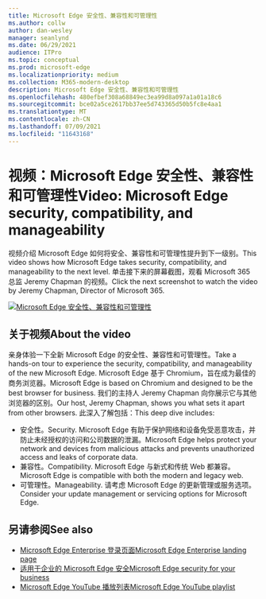 ```yaml
---
title: Microsoft Edge 安全性、兼容性和可管理性
ms.author: collw
author: dan-wesley
manager: seanlynd
ms.date: 06/29/2021
audience: ITPro
ms.topic: conceptual
ms.prod: microsoft-edge
ms.localizationpriority: medium
ms.collection: M365-modern-desktop
description: Microsoft Edge 安全性、兼容性和可管理性
ms.openlocfilehash: 480efbef308a68849ec3ea99d8a097a1a01a18c6
ms.sourcegitcommit: bce02a5ce2617bb37ee5d743365d50b5fc8e4aa1
ms.translationtype: MT
ms.contentlocale: zh-CN
ms.lasthandoff: 07/09/2021
ms.locfileid: "11643168"
---
```

# <a name="video-microsoft-edge-security-compatibility-and-manageability"></a><span data-ttu-id="e71b6-103">视频：Microsoft Edge 安全性、兼容性和可管理性</span><span class="sxs-lookup"><span data-stu-id="e71b6-103">Video: Microsoft Edge security, compatibility, and manageability</span></span>

<span data-ttu-id="e71b6-104">视频介绍 Microsoft Edge 如何将安全、兼容性和可管理性提升到下一级别。</span><span class="sxs-lookup"><span data-stu-id="e71b6-104">This video shows how Microsoft Edge takes security, compatibility, and manageability to the next level.</span></span> <span data-ttu-id="e71b6-105">单击接下来的屏幕截图，观看 Microsoft 365 总监 Jeremy Chapman 的视频。</span><span class="sxs-lookup"><span data-stu-id="e71b6-105">Click the next screenshot to watch the video by Jeremy Chapman, Director of Microsoft 365.</span></span>

[![Microsoft Edge 安全性、兼容性和可管理性](media/microsoft-edge-video-security-compatibility-manageability/0.png)](http://www.youtube.com/watch?v=uMmh_gNaM4I "Microsoft Edge security, compatibility, and manageability")

## <a name="about-the-video"></a><span data-ttu-id="e71b6-107">关于视频</span><span class="sxs-lookup"><span data-stu-id="e71b6-107">About the video</span></span>

<span data-ttu-id="e71b6-108">亲身体验一下全新 Microsoft Edge 的安全性、兼容性和可管理性。</span><span class="sxs-lookup"><span data-stu-id="e71b6-108">Take a hands-on tour to experience the security, compatibility, and manageability of the new Microsoft Edge.</span></span> <span data-ttu-id="e71b6-109">Microsoft Edge 基于 Chromium，旨在成为最佳的商务浏览器。</span><span class="sxs-lookup"><span data-stu-id="e71b6-109">Microsoft Edge is based on Chromium and designed to be the best browser for business.</span></span> <span data-ttu-id="e71b6-110">我们的主持人 Jeremy Chapman 向你展示它与其他浏览器的区别。</span><span class="sxs-lookup"><span data-stu-id="e71b6-110">Our host, Jeremy Chapman, shows you what sets it apart from other browsers.</span></span> <span data-ttu-id="e71b6-111">此深入了解包括：</span><span class="sxs-lookup"><span data-stu-id="e71b6-111">This deep dive includes:</span></span>

- <span data-ttu-id="e71b6-112">安全性。</span><span class="sxs-lookup"><span data-stu-id="e71b6-112">Security.</span></span> <span data-ttu-id="e71b6-113">Microsoft Edge 有助于保护网络和设备免受恶意攻击，并防止未经授权的访问和公司数据的泄漏。</span><span class="sxs-lookup"><span data-stu-id="e71b6-113">Microsoft Edge helps protect your network and devices from malicious attacks and prevents unauthorized access and leaks of corporate data.</span></span>
- <span data-ttu-id="e71b6-114">兼容性。</span><span class="sxs-lookup"><span data-stu-id="e71b6-114">Compatibility.</span></span> <span data-ttu-id="e71b6-115">Microsoft Edge 与新式和传统 Web 都兼容。</span><span class="sxs-lookup"><span data-stu-id="e71b6-115">Microsoft Edge is compatible with both the modern and legacy web.</span></span>
- <span data-ttu-id="e71b6-116">可管理性。</span><span class="sxs-lookup"><span data-stu-id="e71b6-116">Manageability.</span></span> <span data-ttu-id="e71b6-117">请考虑 Microsoft Edge 的更新管理或服务选项。</span><span class="sxs-lookup"><span data-stu-id="e71b6-117">Consider your update management or servicing options for Microsoft Edge.</span></span>

## <a name="see-also"></a><span data-ttu-id="e71b6-118">另请参阅</span><span class="sxs-lookup"><span data-stu-id="e71b6-118">See also</span></span>

- [<span data-ttu-id="e71b6-119">Microsoft Edge Enterprise 登录页面</span><span class="sxs-lookup"><span data-stu-id="e71b6-119">Microsoft Edge Enterprise landing page</span></span>](https://aka.ms/EdgeEnterprise)
- [<span data-ttu-id="e71b6-120">适用于企业的 Microsoft Edge 安全</span><span class="sxs-lookup"><span data-stu-id="e71b6-120">Microsoft Edge security for your business</span></span>](ms-edge-security-for-business.md)
- [<span data-ttu-id="e71b6-121">Microsoft Edge YouTube 播放列表</span><span class="sxs-lookup"><span data-stu-id="e71b6-121">Microsoft Edge YouTube playlist</span></span>](https://www.youtube.com/playlist?list=PLXtHYVsvn_b-uXh1tMeYpT-0iD8tD3tFy)